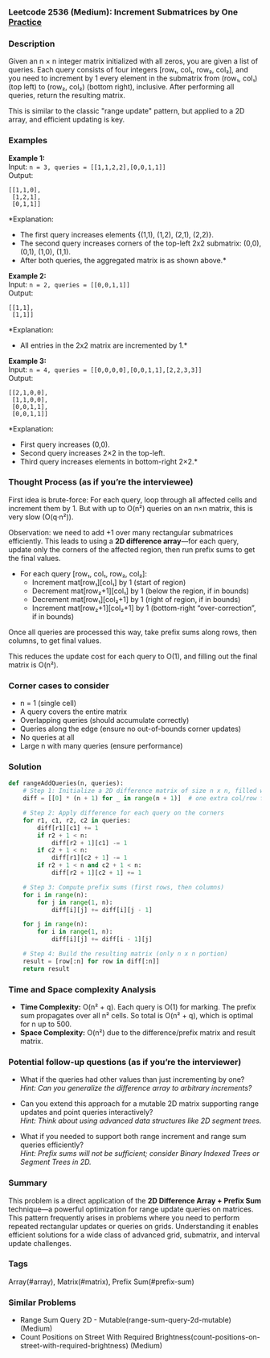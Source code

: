 ### Leetcode 2536 (Medium): Increment Submatrices by One [Practice](https://leetcode.com/problems/increment-submatrices-by-one)

### Description  
Given an n × n integer matrix initialized with all zeros, you are given a list of queries. Each query consists of four integers [row₁, col₁, row₂, col₂], and you need to increment by 1 every element in the submatrix from (row₁, col₁) (top left) to (row₂, col₂) (bottom right), inclusive. After performing all queries, return the resulting matrix.

This is similar to the classic "range update" pattern, but applied to a 2D array, and efficient updating is key.

### Examples  

**Example 1:**  
Input: `n = 3, queries = [[1,1,2,2],[0,0,1,1]]`  
Output:  
```
[[1,1,0],
 [1,2,1],
 [0,1,1]]
```  
*Explanation:  
- The first query increases elements {(1,1), (1,2), (2,1), (2,2)}.
- The second query increases corners of the top-left 2x2 submatrix: (0,0), (0,1), (1,0), (1,1).
- After both queries, the aggregated matrix is as shown above.*

**Example 2:**  
Input: `n = 2, queries = [[0,0,1,1]]`  
Output:  
```
[[1,1],
 [1,1]]
```  
*Explanation:  
- All entries in the 2x2 matrix are incremented by 1.*

**Example 3:**  
Input: `n = 4, queries = [[0,0,0,0],[0,0,1,1],[2,2,3,3]]`  
Output:  
```
[[2,1,0,0],
 [1,1,0,0],
 [0,0,1,1],
 [0,0,1,1]]
```  
*Explanation:  
- First query increases (0,0).
- Second query increases 2×2 in the top-left.
- Third query increases elements in bottom-right 2×2.*

### Thought Process (as if you’re the interviewee)  
First idea is brute-force: For each query, loop through all affected cells and increment them by 1. But with up to O(n²) queries on an n×n matrix, this is very slow (O(q·n²)).

Observation: we need to add +1 over many rectangular submatrices efficiently. This leads to using a **2D difference array**—for each query, update only the corners of the affected region, then run prefix sums to get the final values.

- For each query [row₁, col₁, row₂, col₂]:
  - Increment mat[row₁][col₁] by 1 (start of region)
  - Decrement mat[row₂+1][col₁] by 1 (below the region, if in bounds)
  - Decrement mat[row₁][col₂+1] by 1 (right of region, if in bounds)
  - Increment mat[row₂+1][col₂+1] by 1 (bottom-right “over-correction”, if in bounds)

Once all queries are processed this way, take prefix sums along rows, then columns, to get final values.

This reduces the update cost for each query to O(1), and filling out the final matrix is O(n²).

### Corner cases to consider  
- n = 1 (single cell)
- A query covers the entire matrix
- Overlapping queries (should accumulate correctly)
- Queries along the edge (ensure no out-of-bounds corner updates)
- No queries at all
- Large n with many queries (ensure performance)

### Solution

```python
def rangeAddQueries(n, queries):
    # Step 1: Initialize a 2D difference matrix of size n x n, filled with 0
    diff = [[0] * (n + 1) for _ in range(n + 1)]  # one extra col/row for edge cases

    # Step 2: Apply difference for each query on the corners
    for r1, c1, r2, c2 in queries:
        diff[r1][c1] += 1
        if r2 + 1 < n:
            diff[r2 + 1][c1] -= 1
        if c2 + 1 < n:
            diff[r1][c2 + 1] -= 1
        if r2 + 1 < n and c2 + 1 < n:
            diff[r2 + 1][c2 + 1] += 1

    # Step 3: Compute prefix sums (first rows, then columns)
    for i in range(n):
        for j in range(1, n):
            diff[i][j] += diff[i][j - 1]

    for j in range(n):
        for i in range(1, n):
            diff[i][j] += diff[i - 1][j]

    # Step 4: Build the resulting matrix (only n x n portion)
    result = [row[:n] for row in diff[:n]]
    return result
```

### Time and Space complexity Analysis  

- **Time Complexity:** O(n² + q). Each query is O(1) for marking. 
  The prefix sum propagates over all n² cells. So total is O(n² + q), which is optimal for n up to 500.
- **Space Complexity:** O(n²) due to the difference/prefix matrix and result matrix.

### Potential follow-up questions (as if you’re the interviewer)  

- What if the queries had other values than just incrementing by one?  
  *Hint: Can you generalize the difference array to arbitrary increments?*

- Can you extend this approach for a mutable 2D matrix supporting range updates and point queries interactively?  
  *Hint: Think about using advanced data structures like 2D segment trees.*

- What if you needed to support both range increment and range sum queries efficiently?  
  *Hint: Prefix sums will not be sufficient; consider Binary Indexed Trees or Segment Trees in 2D.*

### Summary
This problem is a direct application of the **2D Difference Array + Prefix Sum** technique—a powerful optimization for range update queries on matrices. This pattern frequently arises in problems where you need to perform repeated rectangular updates or queries on grids. Understanding it enables efficient solutions for a wide class of advanced grid, submatrix, and interval update challenges.

### Tags
Array(#array), Matrix(#matrix), Prefix Sum(#prefix-sum)

### Similar Problems
- Range Sum Query 2D - Mutable(range-sum-query-2d-mutable) (Medium)
- Count Positions on Street With Required Brightness(count-positions-on-street-with-required-brightness) (Medium)